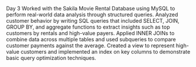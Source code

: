 Day 3	Worked with the Sakila Movie Rental Database using MySQL to perform real-world data analysis through structured queries.	Analyzed customer behavior by writing SQL queries that included SELECT, JOIN, GROUP BY, and aggregate functions to extract insights such as top customers by rentals and high-value payers.	Applied INNER JOINs to combine data across multiple tables and used subqueries to compare customer payments against the average.	Created a view to represent high-value customers and implemented an index on key columns to demonstrate basic query optimization techniques.
